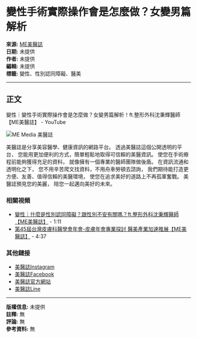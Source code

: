 # 變性手術實際操作會是怎麼做？女變男篇解析

**來源:** [ME美醫誌](https://www.youtube.com/channel/UCLkaznusBKHfbXazCF_Iovw)  
**日期:** 未提供  
**作者:** 未提供  
**編輯:** 未提供  
**標籤:** 變性、性別認同障礙、醫美  

---

## 正文

變性｜變性手術實際操作會是怎麼做？女變男篇解析！ft.整形外科沈秉輝醫師【ME美醫誌】 - YouTube

![ME Media 美醫誌](https://i.ytimg.com/an/LkaznusBKHfbXazCF_Iovw/featured_channel.jpg?v=65e05647)

美醫誌是分享美容醫學、健康資訊的網路平台。 透過美醫誌這個公開透明的平台， 您能用更加便利的方式，簡單輕鬆地取得可信賴的美醫資訊。 使您在手術療程前能夠獲得充足的資料， 就像擁有一個專業的醫師團隊做後盾。 在資訊流通和透明化之下， 您不用辛苦爬文找資料，不用舟車勞頓去諮詢， 我們期待能打造更方便、友善、值得信賴的美醫環境， 使您在追求美好的道路上不再孤軍奮戰。 美醫誌預見您的美麗， 陪您一起邁向美好的未來。 

### 相關視頻

- [變性｜什麼是性別認同障礙？跟性別不安有關嗎？ft.整形外科沈秉輝醫師【ME美醫誌】](https://www.youtube.com/watch?v=qXhzAu0eR5E) - 1:11
- [第45屆台灣皮膚科醫學會年會-皮膚年會專業探討 醫美產業加速推展【ME美醫誌】](https://www.youtube.com/watch?v=zxzfOVkcZQI) - 4:37

### 其他鏈接
- [美醫誌Instagram](https://www.instagram.com/memedia5168/)
- [美醫誌Facebook](https://www.facebook.com/memediatw/)
- [美醫誌官方網站](https://memedia.com.tw/)
- [美醫誌Line](https://line.me/R/ti/p/@383viixn)

---

**版權信息:** 未提供  
**註釋:** 無  
**評論:** 無  
**參考資料:** 無  